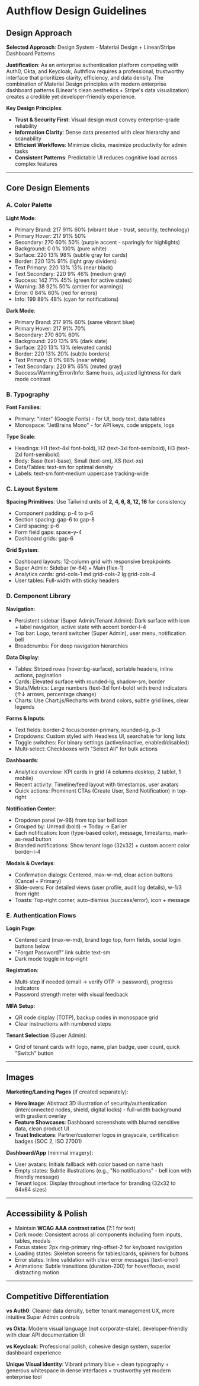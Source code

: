# Authflow Design Guidelines

## Design Approach

**Selected Approach**: Design System - Material Design + Linear/Stripe Dashboard Patterns

**Justification**: As an enterprise authentication platform competing with Auth0, Okta, and Keycloak, Authflow requires a professional, trustworthy interface that prioritizes clarity, efficiency, and data density. The combination of Material Design principles with modern enterprise dashboard patterns (Linear's clean aesthetics + Stripe's data visualization) creates a credible yet developer-friendly experience.

**Key Design Principles**:
- **Trust & Security First**: Visual design must convey enterprise-grade reliability
- **Information Clarity**: Dense data presented with clear hierarchy and scanability
- **Efficient Workflows**: Minimize clicks, maximize productivity for admin tasks
- **Consistent Patterns**: Predictable UI reduces cognitive load across complex features

---

## Core Design Elements

### A. Color Palette

**Light Mode**:
- Primary Brand: 217 91% 60% (vibrant blue - trust, security, technology)
- Primary Hover: 217 91% 50%
- Secondary: 270 60% 50% (purple accent - sparingly for highlights)
- Background: 0 0% 100% (pure white)
- Surface: 220 13% 98% (subtle gray for cards)
- Border: 220 13% 91% (light gray dividers)
- Text Primary: 220 13% 13% (near black)
- Text Secondary: 220 9% 46% (medium gray)
- Success: 142 71% 45% (green for active states)
- Warning: 38 92% 50% (amber for warnings)
- Error: 0 84% 60% (red for errors)
- Info: 199 89% 48% (cyan for notifications)

**Dark Mode**:
- Primary Brand: 217 91% 60% (same vibrant blue)
- Primary Hover: 217 91% 70%
- Secondary: 270 60% 60%
- Background: 220 13% 9% (dark slate)
- Surface: 220 13% 13% (elevated cards)
- Border: 220 13% 20% (subtle borders)
- Text Primary: 0 0% 98% (near white)
- Text Secondary: 220 9% 65% (muted gray)
- Success/Warning/Error/Info: Same hues, adjusted lightness for dark mode contrast

### B. Typography

**Font Families**:
- Primary: "Inter" (Google Fonts) - for UI, body text, data tables
- Monospace: "JetBrains Mono" - for API keys, code snippets, logs

**Type Scale**:
- Headings: H1 (text-4xl font-bold), H2 (text-3xl font-semibold), H3 (text-2xl font-semibold)
- Body: Base (text-base), Small (text-sm), XS (text-xs)
- Data/Tables: text-sm for optimal density
- Labels: text-sm font-medium uppercase tracking-wide

### C. Layout System

**Spacing Primitives**: Use Tailwind units of **2, 4, 6, 8, 12, 16** for consistency
- Component padding: p-4 to p-6
- Section spacing: gap-6 to gap-8
- Card spacing: p-6
- Form field gaps: space-y-4
- Dashboard grids: gap-6

**Grid System**:
- Dashboard layouts: 12-column grid with responsive breakpoints
- Super Admin: Sidebar (w-64) + Main (flex-1)
- Analytics cards: grid-cols-1 md:grid-cols-2 lg:grid-cols-4
- User tables: Full-width with sticky headers

### D. Component Library

**Navigation**:
- Persistent sidebar (Super Admin/Tenant Admin): Dark surface with icon + label navigation, active state with accent border-l-4
- Top bar: Logo, tenant switcher (Super Admin), user menu, notification bell
- Breadcrumbs: For deep navigation hierarchies

**Data Display**:
- Tables: Striped rows (hover:bg-surface), sortable headers, inline actions, pagination
- Cards: Elevated surface with rounded-lg, shadow-sm, border
- Stats/Metrics: Large numbers (text-3xl font-bold) with trend indicators (↑↓ arrows, percentage change)
- Charts: Use Chart.js/Recharts with brand colors, subtle grid lines, clear legends

**Forms & Inputs**:
- Text fields: border-2 focus:border-primary, rounded-lg, p-3
- Dropdowns: Custom styled with Headless UI, searchable for long lists
- Toggle switches: For binary settings (active/inactive, enabled/disabled)
- Multi-select: Checkboxes with "Select All" for bulk actions

**Dashboards**:
- Analytics overview: KPI cards in grid (4 columns desktop, 2 tablet, 1 mobile)
- Recent activity: Timeline/feed layout with timestamps, user avatars
- Quick actions: Prominent CTAs (Create User, Send Notification) in top-right

**Notification Center**:
- Dropdown panel (w-96) from top bar bell icon
- Grouped by: Unread (bold) → Today → Earlier
- Each notification: Icon (type-based color), message, timestamp, mark-as-read button
- Branded notifications: Show tenant logo (32x32) + custom accent color border-l-4

**Modals & Overlays**:
- Confirmation dialogs: Centered, max-w-md, clear action buttons (Cancel + Primary)
- Slide-overs: For detailed views (user profile, audit log details), w-1/3 from right
- Toasts: Top-right corner, auto-dismiss (success/error), icon + message

### E. Authentication Flows

**Login Page**:
- Centered card (max-w-md), brand logo top, form fields, social login buttons below
- "Forgot Password?" link subtle text-sm
- Dark mode toggle in top-right

**Registration**:
- Multi-step if needed (email → verify OTP → password), progress indicators
- Password strength meter with visual feedback

**MFA Setup**:
- QR code display (TOTP), backup codes in monospace grid
- Clear instructions with numbered steps

**Tenant Selection** (Super Admin):
- Grid of tenant cards with logo, name, plan badge, user count, quick "Switch" button

---

## Images

**Marketing/Landing Pages** (if created separately):
- **Hero Image**: Abstract 3D illustration of security/authentication (interconnected nodes, shield, digital locks) - full-width background with gradient overlay
- **Feature Showcases**: Dashboard screenshots with blurred sensitive data, clean product UI
- **Trust Indicators**: Partner/customer logos in grayscale, certification badges (SOC 2, ISO 27001)

**Dashboard/App** (minimal imagery):
- User avatars: Initials fallback with color based on name hash
- Empty states: Subtle illustrations (e.g., "No notifications" - bell icon with friendly message)
- Tenant logos: Display throughout interface for branding (32x32 to 64x64 sizes)

---

## Accessibility & Polish

- Maintain **WCAG AAA contrast ratios** (7:1 for text)
- Dark mode: Consistent across all components including form inputs, tables, modals
- Focus states: 2px ring-primary ring-offset-2 for keyboard navigation
- Loading states: Skeleton screens for tables/cards, spinners for buttons
- Error states: Inline validation with clear error messages (text-error)
- Animations: Subtle transitions (duration-200) for hover/focus, avoid distracting motion

---

## Competitive Differentiation

**vs Auth0**: Cleaner data density, better tenant management UX, more intuitive Super Admin controls

**vs Okta**: Modern visual language (not corporate-stale), developer-friendly with clear API documentation UI

**vs Keycloak**: Professional polish, cohesive design system, superior dashboard experience

**Unique Visual Identity**: Vibrant primary blue + clean typography + generous whitespace in dense interfaces = trustworthy yet modern enterprise tool